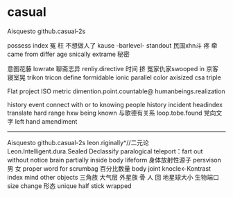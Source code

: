 # casual

Aisquesto github.casual-2s

possess index
    冤 枉 不想做人了
    kause -barlevel- standout 
    民国xhn斗 疼 牵 came from differ age snically
    extrame 秘密

   意图花藤 lowrate 聊斋志异 renliy.directive
 时间 挤 冤家仇家swooped in 京客 寝室晃
trikon tricon define formidable ionic
   parallel color axisized csa triple

Flat project ISO metric dimention.point.countable@ humanbeings.realization

history event connect with or to knowing people
history incident headindex translate
hard
     range 
     hxw 
     being known
    与歌德有关系
loop.tobe.found
党向文字 left hand amendiment

********************
Aisquesto github.casual-2s
leon.riginally^//二元论
Leon.Intelligent.dura.Sealed Declassify
paralogical
teleport：fart out without notice brain partially inside body lifeform
身体放射性源子
persvison
     男 女 proper word for scrumbag
     百分比数量
body joint knocle<-Kontrast index 
  mind  other objects
三角族 大气层 外星族
骨 人 回
地星球大小 生物端口 size change
形态 unique half stick wrapped
